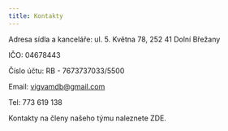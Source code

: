 ```yaml
---
title: Kontakty
---
```

Adresa sídla a kanceláře: ul. 5. Května 78, 252 41 Dolní Břežany

IČO: 04678443

Číslo účtu: RB - 7673737033/5500

Email: vigvamdb@gmail.com

Tel: 773 619 138

Kontakty na členy našeho týmu naleznete ZDE.
